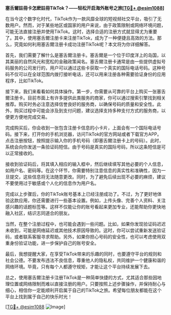 **塞舌爾註冊卡怎麽註冊TikTok？——轻松开启海外账号之旅[[TG💪+ @esim1088](https://t.me/s/esim1088)]**

在当今这个数字化时代，TikTok作为一款风靡全球的短视频社交平台，吸引了无数用户。然而，对于某些地区或国家的用户来说，由于政策限制或网络环境问题，可能无法直接注册并使用TikTok。这时，选择合适的注册方式就显得尤为重要了。其中，使用塞舌爾注册卡来注册TikTok，成为了一种便捷且高效的方法。那么，究竟如何利用塞舌爾注册卡成功注册TikTok呢？本文将为你详细解答。

首先，我们需要了解什么是塞舌爾注册卡。塞舌爾是一个位于印度洋上的岛国，以其美丽的自然风光和宽松的金融政策闻名。塞舌爾注册卡通常是由一些提供虚拟号码服务的公司发行的，用户可以通过这些卡获取一个真实的国际电话号码。这种号码不仅可以在全球范围内拨打接听电话，还可以用来注册各种需要验证身份的应用程序，比如TikTok。

接下来，我们来看看如何具体操作。第一步，你需要从可靠的平台上购买一张塞舌爾注册卡。目前市面上有许多提供此类服务的商家，你可以通过搜索引擎找到相关推荐。购买时务必注意选择信誉良好的服务商，以确保号码的质量和安全性。此外，购买过程中可能会涉及到支付问题，建议选择支持多种支付方式的服务商，以便更方便地完成交易。

完成购买后，你会收到一张包含注册卡信息的小卡片，上面会有一个国际电话号码。接下来，打开你的手机浏览器，访问TikTok的官方网站或者下载官方APP。点击注册按钮，按照提示输入你的手机号码（即塞舌爾注册卡上的号码）。此时，系统会向你发送一条验证码短信。由于号码是真实的国际号码，所以这条短信是可以正常接收的。

接收到验证码后，将其填入相应的输入框中，然后继续填写其他必要的个人信息，如用户名、密码等。在这个环节，你需要特别注意信息的真实性和准确性，因为一旦提交，这些信息将无法随意更改。同时，为了避免后续出现不必要的麻烦，建议不要使用过于敏感或个人化的信息作为用户名。

完成以上步骤后，你的TikTok账号基本上已经注册成功了。不过，为了更好地体验这款应用，你还需要进行一些基本设置。例如，上传头像、完善个人资料、关注感兴趣的话题标签等。这样不仅能让你的账号看起来更加专业，还能帮助你更快地融入社区，结识志同道合的朋友。

当然，在整个注册过程中，也可能会遇到一些问题。比如，如果你发现验证码迟迟未收到，可能是网络延迟或其他技术原因导致的。这时，你可以尝试重新发送验证码，或者联系客服寻求帮助。另外，如果你担心号码的安全性，也可以考虑使用双重身份验证功能，进一步保护自己的账号安全。

最后，我想提醒大家，在享受TikTok带来的乐趣的同时，也要遵守平台的规则和社会公德。不要发布违法不良信息，尊重他人的隐私权，共同维护一个健康和谐的网络环境。毕竟，只有每个人都遵守规矩，才能让这个平台持续发展下去。

总之，使用塞舌爾注册卡注册TikTok是一种简单快捷的方式，尤其适合那些因地理位置或网络限制而难以直接注册的用户。只要按照上述步骤操作，并保持耐心与细心，相信你一定能顺利开启属于自己的TikTok之旅。希望每位朋友都能在这个平台上找到属于自己的快乐时光！

[[TG💪+ @esim1088](https://t.me/s/esim1088) ![Image](https://i.postimg.cc/4NQfJmqS/Snipaste-2025-05-13-00-14-12.png)]